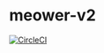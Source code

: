 # meower-v2

[![CircleCI](https://circleci.com/gh/ajjmai/meower-v2.svg?style=svg)](https://circleci.com/gh/ajjmai/meower-v2)
